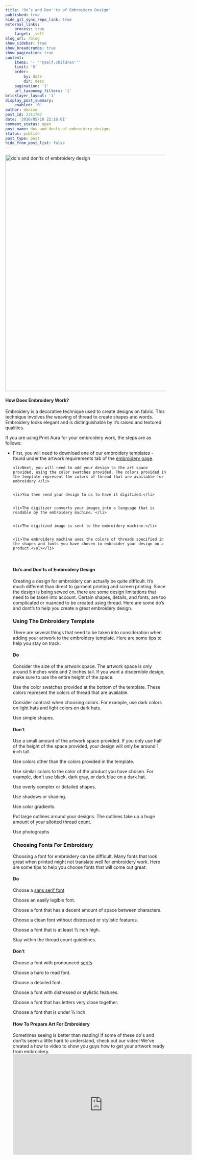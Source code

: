 ```yaml
---
title: 'Do’s and Don''ts of Embroidery Design'
published: true
hide_git_sync_repo_link: true
external_links:
    process: true
    target: _self
blog_url: /blog
show_sidebar: true
show_breadcrumbs: true
show_pagination: true
content:
    items: '- ''@self.children'''
    limit: '5'
    order:
        by: date
        dir: desc
    pagination: '1'
    url_taxonomy_filters: '1'
bricklayer_layout: '1'
display_post_summary:
    enabled: '0'
author: denise
post_id: 2311767
date: '2016/05/10 22:16:01'
comment_status: open
post_name: dos-and-donts-of-embroidery-designs
status: publish
post_type: post
hide_from_post_list: false
---
```


<img src="https://printaura.com/wp-content/uploads/2016/05/embroidery-banner-blog1.jpg" alt="do&#039;s and don&#039;ts of embroidery design" width="1792" height="740" class="alignnone size-full wp-image-2312161" />

<h4>How Does Embroidery Work?</h4>
Embroidery is a decorative technique used to create designs on fabric. This technique involves the weaving of thread to create shapes and words. Embroidery looks elegant and is distinguishable by it’s raised and textured qualities.

If you are using Print Aura for your embroidery work, the steps are as follows:

<ul>
	<li>First, you will need to download one of our embroidery templates - found under the artwork requirements tab of the <a href="https://printaura.com/embroidery" target="_blank">embroidery page</a>.</li>


	<li>Next, you will need to add your design to the art space provided, using the color swatches provided. The colors provided in the template represent the colors of thread that are available for embroidery.</li>


	<li>You then send your design to us to have it digitized.</li>


	<li>The digitizer converts your images into a language that is readable by the embroidery machine. </li>


	<li>The digitized image is sent to the embroidery machine.</li>


	<li>The embroidery machine uses the colors of threads specified in the shapes and fonts you have chosen to embroider your design on a product.</ul></li>

&nbsp;

<h4>Do’s and Don'ts of Embroidery Design</h4>
Creating a design for embroidery can actually be quite difficult. It’s much different than direct to garment printing and screen printing. Since the design is being sewed on, there are some design limitations that need to be taken into account. Certain shapes, details, and fonts, are too complicated or nuanced to be created using thread. Here are some do’s and dont’s to help you create a great embroidery design.

<h3>Using The Embroidery Template</h3>
There are several things that need to be taken into consideration when adding your artwork to the embroidery template. Here are some tips to help you stay on track:

<h4>Do</h4>

<span style="color: #008000;"><span class="dashicons dashicons-plus"></span></span> Consider the size of the artwork space. The artwork space is only around 5 inches wide and 2 inches tall. If you want a discernible design, make sure to use the entire height of the space.

<span style="color: #008000;"><span class="dashicons dashicons-plus"></span></span> Use the color swatches provided at the bottom of the template. These colors represent the colors of thread that are available.

<span style="color: #008000;"><span class="dashicons dashicons-plus"></span></span> Consider contrast when choosing colors. For example, use dark colors on light hats and light colors on dark hats.

<span style="color: #008000;"><span class="dashicons dashicons-plus"></span></span> Use simple shapes.

<h4>Don’t</h4>

<span style="color: #ff0000;"><span class="dashicons dashicons-no"></span></span> Use a small amount of the artwork space provided. If you only use half of the height of the space provided, your design will only be around 1 inch tall.

<span style="color: #ff0000;"><span class="dashicons dashicons-no"></span></span> Use colors other than the colors provided in the template.

<span style="color: #ff0000;"><span class="dashicons dashicons-no"></span></span> Use similar colors to the color of the product you have chosen. For example, don't use black, dark gray, or dark blue on a dark hat.

<span style="color: #ff0000;"><span class="dashicons dashicons-no"></span></span> Use overly complex or detailed shapes.

<span style="color: #ff0000;"><span class="dashicons dashicons-no"></span></span> Use shadows or shading.

<span style="color: #ff0000;"><span class="dashicons dashicons-no"></span></span> Use color gradients.

<span style="color: #ff0000;"><span class="dashicons dashicons-no"></span></span> Put large outlines around your designs. The outlines take up a huge amount of your allotted thread count.

<span style="color: #ff0000;"><span class="dashicons dashicons-no"></span></span> Use photographs

<h3>Choosing Fonts For Embroidery</h3>
Choosing a font for embroidery can be difficult. Many fonts that look great when printed might not translate well for embroidery work. Here are some tips to help you choose fonts that will come out great:

<h4>Do</h4>

<span style="color: #008000;"><span class="dashicons dashicons-plus"></span></span> Choose a <a href="https://printaura.com/font-glossary/" target="_blank">sans serif font</a>

<span style="color: #008000;"><span class="dashicons dashicons-plus"></span></span> Choose an easily legible font.

<span style="color: #008000;"><span class="dashicons dashicons-plus"></span></span> Choose a font that has a decent amount of space between characters.

<span style="color: #008000;"><span class="dashicons dashicons-plus"></span></span> Choose a clean font without distressed or stylistic features.

<span style="color: #008000;"><span class="dashicons dashicons-plus"></span></span> Choose a font that is at least ½ inch high.

<span style="color: #008000;"><span class="dashicons dashicons-plus"></span></span> Stay within the thread count guidelines.

<h4>Don’t</h4>

<span style="color: #ff0000;"><span class="dashicons dashicons-no"></span></span> Choose a font with pronounced <a href="https://printaura.com/font-glossary/" target="_blank">serifs</a>

<span style="color: #ff0000;"><span class="dashicons dashicons-no"></span></span> Choose a hard to read font.

<span style="color: #ff0000;"><span class="dashicons dashicons-no"></span></span> Choose a detailed font.

<span style="color: #ff0000;"><span class="dashicons dashicons-no"></span></span> Choose a font with distressed or stylistic features.

<span style="color: #ff0000;"><span class="dashicons dashicons-no"></span></span> Choose a font that has letters very close together.

<span style="color: #ff0000;"><span class="dashicons dashicons-no"></span></span> Choose a font that is under ½ inch.
<h4>How To Prepare Art For Embroidery</h4>
Sometimes seeing is better than reading! If some of these do's and don'ts seem a little hard to understand, check out our video! We've created a how to video to show you guys how to get your artwork ready from embroidery. 

<iframe src="https://www.youtube.com/embed/lUI745XCtdg" width="560" height="315" frameborder="0" allowfullscreen="allowfullscreen"></iframe>